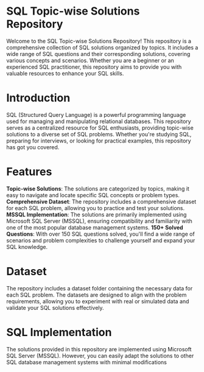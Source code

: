 # SQL Topic-wise Solutions Repository

Welcome to the SQL Topic-wise Solutions Repository! This repository is a comprehensive collection of SQL solutions organized by topics. It includes a wide range of SQL questions and their corresponding solutions, covering various concepts and scenarios. Whether you are a beginner or an experienced SQL practitioner, this repository aims to provide you with valuable resources to enhance your SQL skills.

# Introduction
SQL (Structured Query Language) is a powerful programming language used for managing and manipulating relational databases. This repository serves as a centralized resource for SQL enthusiasts, providing topic-wise solutions to a diverse set of SQL problems. Whether you're studying SQL, preparing for interviews, or looking for practical examples, this repository has got you covered.

# Features
**Topic-wise Solutions**: The solutions are categorized by topics, making it easy to navigate and locate specific SQL concepts or problem types.
**Comprehensive Dataset**: The repository includes a comprehensive dataset for each SQL problem, allowing you to practice and test your solutions.
**MSSQL Implementation**: The solutions are primarily implemented using Microsoft SQL Server (MSSQL), ensuring compatibility and familiarity with one of the most popular database management systems.
**150+ Solved Questions**: With over 150 SQL questions solved, you'll find a wide range of scenarios and problem complexities to challenge yourself and expand your SQL knowledge.

# Dataset
The repository includes a dataset folder containing the necessary data for each SQL problem. The datasets are designed to align with the problem requirements, allowing you to experiment with real or simulated data and validate your SQL solutions effectively.

# SQL Implementation
The solutions provided in this repository are implemented using Microsoft SQL Server (MSSQL). However, you can easily adapt the solutions to other SQL database management systems with minimal modifications
